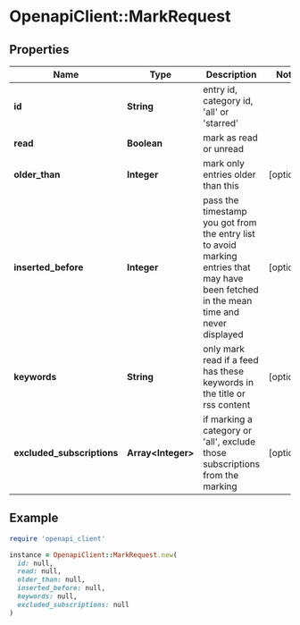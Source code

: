 # OpenapiClient::MarkRequest

## Properties

| Name | Type | Description | Notes |
| ---- | ---- | ----------- | ----- |
| **id** | **String** | entry id, category id, &#39;all&#39; or &#39;starred&#39; |  |
| **read** | **Boolean** | mark as read or unread |  |
| **older_than** | **Integer** | mark only entries older than this | [optional] |
| **inserted_before** | **Integer** | pass the timestamp you got from the entry list to avoid marking entries that may have been fetched in the mean time and never displayed | [optional] |
| **keywords** | **String** | only mark read if a feed has these keywords in the title or rss content | [optional] |
| **excluded_subscriptions** | **Array&lt;Integer&gt;** | if marking a category or &#39;all&#39;, exclude those subscriptions from the marking | [optional] |

## Example

```ruby
require 'openapi_client'

instance = OpenapiClient::MarkRequest.new(
  id: null,
  read: null,
  older_than: null,
  inserted_before: null,
  keywords: null,
  excluded_subscriptions: null
)
```

